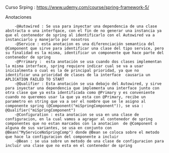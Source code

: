 Curso Srping : https://www.udemy.com/course/spring-framework-5/

Anotaciones

		-@Autowired : Se usa para inyectar una dependencia de una clase abstracta o una interfqace, con el fin de no generar una instancia ya que el contenedor de spring al identificarlo con el Autowired va a instanciarlo y manejarlo por nosotros
		-@Service : esta anotacion es una diferenciación semantica del @Component que sirve para identificar una clase del tipo service, pero su finalidad es la misma, identificar un componente que hace parte del contenedor de spring
		-@Prrimary :  esta anotación se usa cuando dos clases implementan la misma interface, spring requiere indicar cual se va a usar inicialmenta o cual es la de principal prioridad, ya que no identificar una prioridad de clases de la interface  causaria un APLICATION FAILED TO START 
		-@Qualifier : Esta anotación se usa debajo del Autowired, y sirve para inyectar una dependencia que implementa una interface junto con otra clase que ya esta identificada como @Primary y es conveniente cuando no queremos usar la que ya esta con @Primary, recibe un parametro en string que va a ser el nombre que se le asigno al componente spring (@Component("miSpringComponent")), se usa : @Qualifier("miSpringComponent")
		-@Configuration : esta anotacion se usa en una clase de configuracion, en la cual vamos a agragar al contenedor de spring componentes que no estan marcados con la anotacion  de @Component o alguna de sus variantes, se usa en conjunto con @Bean("MyServiceNoSpringComp") donde @Bean se coloca sobre el metodo que hace la configuracion del componente a incluir
		-@Bean : se usa sobre un metodo de una clase de configuracion para incluir una clase que no esta en el contenedor de spring 